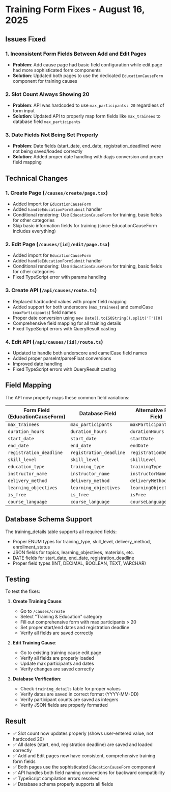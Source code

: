 # Training Form Fixes - August 16, 2025

## Issues Fixed

### 1. **Inconsistent Form Fields Between Add and Edit Pages**

- **Problem**: Add cause page had basic field configuration while edit page had more sophisticated form components
- **Solution**: Updated both pages to use the dedicated `EducationCauseForm` component for training causes

### 2. **Slot Count Always Showing 20**

- **Problem**: API was hardcoded to use `max_participants: 20` regardless of form input
- **Solution**: Updated API to properly map form fields like `max_trainees` to database field `max_participants`

### 3. **Date Fields Not Being Set Properly**

- **Problem**: Date fields (start_date, end_date, registration_deadline) were not being saved/loaded correctly
- **Solution**: Added proper date handling with dayjs conversion and proper field mapping

## Technical Changes

### 1. Create Page (`/causes/create/page.tsx`)

- Added import for `EducationCauseForm`
- Added `handleEducationFormSubmit` handler
- Conditional rendering: Use `EducationCauseForm` for training, basic fields for other categories
- Skip basic information fields for training (since EducationCauseForm includes everything)

### 2. Edit Page (`/causes/[id]/edit/page.tsx`)

- Added import for `EducationCauseForm`
- Added `handleEducationFormSubmit` handler
- Conditional rendering: Use `EducationCauseForm` for training, basic fields for other categories
- Fixed TypeScript error with params handling

### 3. Create API (`/api/causes/route.ts`)

- Replaced hardcoded values with proper field mapping
- Added support for both underscore (`max_trainees`) and camelCase (`maxParticipants`) field names
- Proper date conversion using `new Date().toISOString().split('T')[0]`
- Comprehensive field mapping for all training details
- Fixed TypeScript errors with QueryResult casting

### 4. Edit API (`/api/causes/[id]/route.ts`)

- Updated to handle both underscore and camelCase field names
- Added proper parseInt/parseFloat conversions
- Improved date handling
- Fixed TypeScript errors with QueryResult casting

## Field Mapping

The API now properly maps these common field variations:

| Form Field (EducationCauseForm) | Database Field          | Alternative Form Field |
| ------------------------------- | ----------------------- | ---------------------- |
| `max_trainees`                  | `max_participants`      | `maxParticipants`      |
| `duration_hours`                | `duration_hours`        | `durationHours`        |
| `start_date`                    | `start_date`            | `startDate`            |
| `end_date`                      | `end_date`              | `endDate`              |
| `registration_deadline`         | `registration_deadline` | `registrationDeadline` |
| `skill_level`                   | `skill_level`           | `skillLevel`           |
| `education_type`                | `training_type`         | `trainingType`         |
| `instructor_name`               | `instructor_name`       | `instructorName`       |
| `delivery_method`               | `delivery_method`       | `deliveryMethod`       |
| `learning_objectives`           | `learning_objectives`   | `learningObjectives`   |
| `is_free`                       | `is_free`               | `isFree`               |
| `course_language`               | `course_language`       | `courseLanguage`       |

## Database Schema Support

The training_details table supports all required fields:

- Proper ENUM types for training_type, skill_level, delivery_method, enrollment_status
- JSON fields for topics, learning_objectives, materials, etc.
- DATE fields for start_date, end_date, registration_deadline
- Proper field types (INT, DECIMAL, BOOLEAN, TEXT, VARCHAR)

## Testing

To test the fixes:

1. **Create Training Cause**:
   - Go to `/causes/create`
   - Select "Training & Education" category
   - Fill out comprehensive form with max participants > 20
   - Set proper start/end dates and registration deadline
   - Verify all fields are saved correctly

2. **Edit Training Cause**:
   - Go to existing training cause edit page
   - Verify all fields are properly loaded
   - Update max participants and dates
   - Verify changes are saved correctly

3. **Database Verification**:
   - Check `training_details` table for proper values
   - Verify dates are saved in correct format (YYYY-MM-DD)
   - Verify participant counts are saved as integers
   - Verify JSON fields are properly formatted

## Result

- ✅ Slot count now updates properly (shows user-entered value, not hardcoded 20)
- ✅ All dates (start, end, registration deadline) are saved and loaded correctly
- ✅ Add and Edit pages now have consistent, comprehensive training form fields
- ✅ Both pages use the sophisticated `EducationCauseForm` component
- ✅ API handles both field naming conventions for backward compatibility
- ✅ TypeScript compilation errors resolved
- ✅ Database schema properly supports all fields
